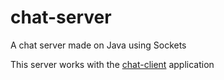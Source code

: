 # chat-server
A chat server made on Java using Sockets

This server works with the [chat-client](https://github.com/gferrazoli/chat-client) application
